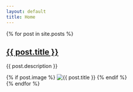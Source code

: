 ```yaml
---
layout: default
title: Home
---
```


{% for post in site.posts %}
  <div class="post-preview">
    <h2 class="post-title"><a href="{{ post.url | relative_url }}">{{ post.title }}</a></h2>
    <p class="post-description">{{ post.description }}</p>
    {% if post.image %}
      <img class="post-image" src="{{ post.image | relative_url }}" alt="{{ post.title }}">
    {% endif %}
  </div>
{% endfor %}

